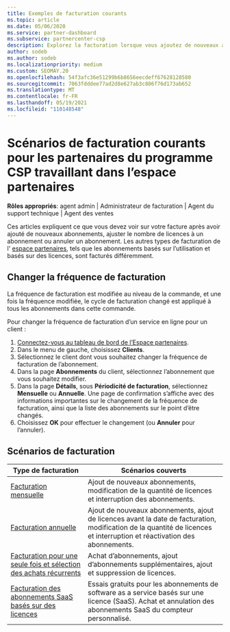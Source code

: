 ```yaml
---
title: Exemples de facturation courants
ms.topic: article
ms.date: 05/06/2020
ms.service: partner-dashboard
ms.subservice: partnercenter-csp
description: Explorez la facturation lorsque vous ajoutez de nouveaux abonnements, ajustez la quantité de licences ou annulez un abonnement. Découvrez les différences entre les abonnements basés sur l’utilisation et les licences.
author: sodeb
ms.author: sodeb
ms.localizationpriority: medium
ms.custom: SEOMAY.20
ms.openlocfilehash: 54f3afc36e51299b6b8656eecdeff67628128580
ms.sourcegitcommit: 7063fdddee77ad2d8e627ab3c806f76d173ab652
ms.translationtype: MT
ms.contentlocale: fr-FR
ms.lasthandoff: 05/19/2021
ms.locfileid: "110148548"
---
```

# <a name="common-billing-scenarios-for-csp-program-partners-working-in-partner-center"></a>Scénarios de facturation courants pour les partenaires du programme CSP travaillant dans l’espace partenaires

**Rôles appropriés**: agent admin | Administrateur de facturation | Agent du support technique | Agent des ventes

Ces articles expliquent ce que vous devez voir sur votre facture après avoir ajouté de nouveaux abonnements, ajuster le nombre de licences à un abonnement ou annuler un abonnement. Les autres types de facturation de l' [espace partenaires](./billing-basics.md), tels que les abonnements basés sur l’utilisation et basés sur des licences, sont facturés différemment.


## <a name="change-billing-frequency"></a>Changer la fréquence de facturation

La fréquence de facturation est modifiée au niveau de la commande, et une fois la fréquence modifiée, le cycle de facturation changé est appliqué à tous les abonnements dans cette commande. 

Pour changer la fréquence de facturation d’un service en ligne pour un client :

1. [Connectez-vous au tableau de bord de l’Espace partenaires](https://partner.microsoft.com/dashboard/home).
2. Dans le menu de gauche, choisissez **Clients**.
3. Sélectionnez le client dont vous souhaitez changer la fréquence de facturation de l’abonnement.
4. Dans la page **Abonnements** du client, sélectionnez l’abonnement que vous souhaitez modifier.
5. Dans la page **Détails**, sous **Périodicité de facturation**, sélectionnez **Mensuelle** ou **Annuelle**. Une page de confirmation s’affiche avec des informations importantes sur le changement de la fréquence de facturation, ainsi que la liste des abonnements sur le point d’être changés.
6. Choisissez **OK** pour effectuer le changement (ou **Annuler** pour l’annuler).

## <a name="billing-scenarios"></a>Scénarios de facturation

| Type de facturation | Scénarios couverts |
| --------------- | ----------------- |
| [Facturation mensuelle](common-billing-scenarios-monthly.md) | Ajout de nouveaux abonnements, modification de la quantité de licences et interruption des abonnements. |
| [Facturation annuelle](common-billing-scenarios-annual.md) | Ajout de nouveaux abonnements, ajout de licences avant la date de facturation, modification de la quantité de licences et interruption et réactivation des abonnements. |
| [Facturation pour une seule fois et sélection des achats récurrents](common-billing-scenarios-onetime-recurring.md) | Achat d’abonnements, ajout d’abonnements supplémentaires, ajout et suppression de licences. |
| [Facturation des abonnements SaaS basés sur des licences](common-billing-scenarios-saas.md) | Essais gratuits pour les abonnements de software as a service basés sur une licence (SaaS). Achat et annulation des abonnements SaaS du compteur personnalisé. |